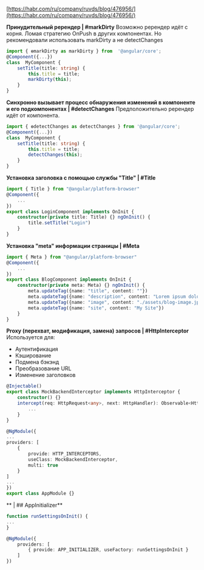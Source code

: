 [https://habr.com/ru/company/ruvds/blog/476956/](https://habr.com/ru/company/ruvds/blog/476956/)

**Принудительный ререндер | #markDirty**
Возможно ререндер идёт с корня. Ломая стратегию OnPush в других компонентах. Но рекомендовали использовать markDirty а не detectChanges
```ts
import { ɵmarkDirty as markDirty } from  '@angular/core';
@Component({...})
class  MyComponent {
	setTitle(title: string) {
		this.title = title;
		markDirty(this);
	}
}
```

**Cинхронно вызывает процесс обнаружения изменений в компоненте и его подкомпонентах  | #detectChanges**
Предположительно ререндер идёт от компонента.
```ts
import { ɵdetectChanges as detectChanges } from '@angular/core';
@Component({...})
class  MyComponent {
	setTitle(title: string) {
		this.title = title;
		detectChanges(this);
	}
}
```

**Установка заголовка с помощью службы "Title"  | #Title**
```ts
import { Title } from "@angular/platform-browser"
@Component({  
    ...  
})  
export class LoginComponent implements OnInit {  
    constructor(private title: Title) {} ngOnInit() {  
        title.setTitle("Login")  
    }  
}
```

**Установка "meta" информации страницы | #Meta**
```ts
import { Meta } from "@angular/platform-browser"
@Component({  
    ...  
})  
export class BlogComponent implements OnInit {  
    constructor(private meta: Meta) {} ngOnInit() {  
        meta.updateTag({name: "title", content: ""})  
        meta.updateTag({name: "description", content: "Lorem ipsum dolor"})  
        meta.updateTag({name: "image", content: "./assets/blog-image.jpg"})  
        meta.updateTag({name: "site", content: "My Site"})  
    }  
}
```

**Proxy (перехват, модификация, замена) запросов | #HttpInterceptor**
Используется для: 
-   Аутентификация
-   Кэширование
-   Подмена бэкэнд
-   Преобразование URL
-   Изменение заголовков
```ts
@Injectable()  
export class MockBackendInterceptor implements HttpInterceptor {  
    constructor() {} 
    intercept(req: HttpRequest<any>, next: HttpHandler): Observable<HttpEvent<any>> {  
        ...  
    }  
}
```
```ts
@NgModule({  
...  
providers: [  
	{  
		provide: HTTP_INTERCEPTORS,  
		useClass: MockBackendInterceptor,  
		multi: true  
	}  
]  
...  
})  
export class AppModule {}
```

** | ## AppInitializer**
```ts
function runSettingsOnInit() {  
...  
}
```
```ts
@NgModule({  
	providers: [  
		{ provide: APP_INITIALIZER, useFactory: runSettingsOnInit }  
	]  
})
```
<!--stackedit_data:
eyJoaXN0b3J5IjpbLTE0NzExODU1NDQsLTE3ODg4MDgwMjAsLT
E2NDc5Mjk0OTMsLTc5Njg1ODA0M119
-->